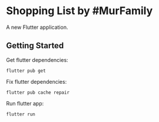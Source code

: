 # Shopping List by #MurFamily

A new Flutter application.

## Getting Started

Get flutter dependencies:

```
flutter pub get
```

Fix flutter dependencies:

```
flutter pub cache repair
```

Run flutter app:

```
flutter run
```

